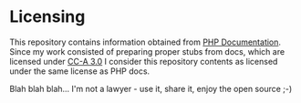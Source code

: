 # Licensing
This repository contains information obtained from [PHP Documentation](https://secure.php.net/docs.php).
Since my work consisted of preparing proper stubs from docs, which are licensed under
[CC-A 3.0](https://secure.php.net/license/) I consider this repository contents as
licensed under the same license as PHP docs.

Blah blah blah... I'm not a lawyer - use it, share it, enjoy the open source ;-)
